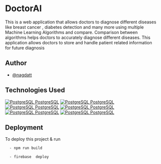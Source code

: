 

# DoctorAI

This is a web application that allows doctors to diagnose different diseases like breast
cancer , diabetes detection and many more using multiple Machine Learning
Algorithms and compare. Comparison between algorithms helps doctors to accurately
diagnose different diseases. This application allows doctors to store and handle
patient related information for future diagnosis

## Author

- [@nagdatt](https://www.github.com/nagdatt)
## Technologies Used



[![PostgreSQL PostgreSQL](https://img.shields.io/badge/django%20versions-1.11%20%7C%202.0%20%7C%202.1-blue)](http://www.gnu.org/licenses/agpl-3.0)
[![PostgreSQL PostgreSQL](https://img.shields.io/badge/HTML-5-green)](http://www.gnu.org/licenses/agpl-3.0)
[![PostgreSQL PostgreSQL](https://img.shields.io/badge/PostgreSQL-V.14-green)](http://www.gnu.org/licenses/agpl-3.0)
[![PostgreSQL PostgreSQL](https://img.shields.io/badge/Bootstrap-V.4-brightgreen)](http://www.gnu.org/licenses/agpl-3.0)
[![PostgreSQL PostgreSQL](https://img.shields.io/badge/Sklearn-V--1.0-blue)](http://www.gnu.org/licenses/agpl-3.0)
[![PostgreSQL PostgreSQL](https://img.shields.io/badge/Keras-V--2.6.0-yellowgreen)](http://www.gnu.org/licenses/agpl-3.0)


  

## Deployment

To deploy this project & run

```bash
  - npm run build

```
```bash
  - firebase  deploy
  
```

  
